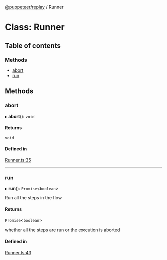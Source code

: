 [@puppeteer/replay](../README.md) / Runner

# Class: Runner

## Table of contents

### Methods

- [abort](Runner.md#abort)
- [run](Runner.md#run)

## Methods

### abort

▸ **abort**(): `void`

#### Returns

`void`

#### Defined in

[Runner.ts:35](https://github.com/puppeteer/replay/blob/main/src/Runner.ts#L35)

---

### run

▸ **run**(): `Promise`<`boolean`\>

Run all the steps in the flow

#### Returns

`Promise`<`boolean`\>

whether all the steps are run or the execution is aborted

#### Defined in

[Runner.ts:43](https://github.com/puppeteer/replay/blob/main/src/Runner.ts#L43)
